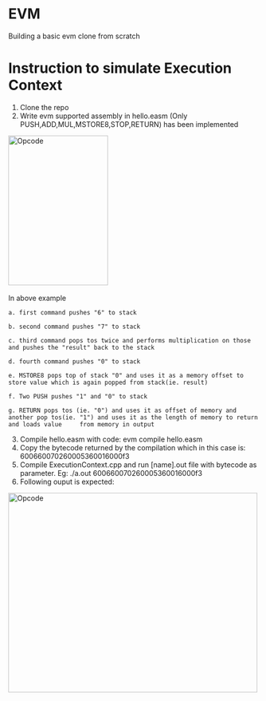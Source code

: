 # EVM
Building a basic evm clone from scratch

# Instruction to simulate Execution Context
1. Clone the repo
2. Write evm supported assembly in hello.easm (Only PUSH,ADD,MUL,MSTORE8,STOP,RETURN) has been implemented
<div>
  <img src="https://i.postimg.cc/MHbVRSz2/opcode.jpg" title="Opcode" alt="Opcode" width="200" height="300"/>&nbsp;
</div>

In above example

    a. first command pushes "6" to stack
    
    b. second command pushes "7" to stack
    
    c. third command pops tos twice and performs multiplication on those and pushes the "result" back to the stack
    
    d. fourth command pushes "0" to stack
    
    e. MSTORE8 pops top of stack "0" and uses it as a memory offset to store value which is again popped from stack(ie. result)
    
    f. Two PUSH pushes "1" and "0" to stack
    
    g. RETURN pops tos (ie. "0") and uses it as offset of memory and another pop tos(ie. "1") and uses it as the length of memory to return and loads value     from memory in output
    
  
3. Compile hello.easm with code: evm compile hello.easm
4. Copy the bytecode returned by the compilation which in this case is: 600660070260005360016000f3
5. Compile ExecutionContext.cpp and run [name].out file with bytecode as parameter. Eg: ./a.out 600660070260005360016000f3
6. Following ouput is expected: 
<div>
  <img src="https://i.postimg.cc/tg3q9Ckj/Screenshot-from-2023-03-29-19-33-34.png" title="Opcode" alt="Opcode" width="500" height="400"/>&nbsp;
</div>
